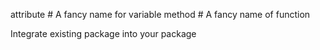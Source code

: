 attribute # A fancy name for variable
method # A fancy name of function

Integrate existing package into your package